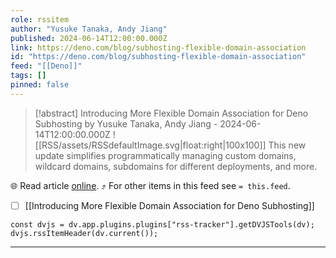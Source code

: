 ```yaml
---
role: rssitem
author: "Yusuke Tanaka, Andy Jiang"
published: 2024-06-14T12:00:00.000Z
link: https://deno.com/blog/subhosting-flexible-domain-association
id: "https://deno.com/blog/subhosting-flexible-domain-association"
feed: "[[Deno]]"
tags: []
pinned: false
---
```


> [!abstract] Introducing More Flexible Domain Association for Deno Subhosting by Yusuke Tanaka, Andy Jiang - 2024-06-14T12:00:00.000Z
> ![[RSS/assets/RSSdefaultImage.svg|float:right|100x100]] This new update simplifies programmatically managing custom domains, wildcard domains, subdomains for different deployments, and more.

🌐 Read article [online](https://deno.com/blog/subhosting-flexible-domain-association). ⤴ For other items in this feed see `= this.feed`.

- [ ] [[Introducing More Flexible Domain Association for Deno Subhosting]]

~~~dataviewjs
const dvjs = dv.app.plugins.plugins["rss-tracker"].getDVJSTools(dv);
dvjs.rssItemHeader(dv.current());
~~~

- - -
